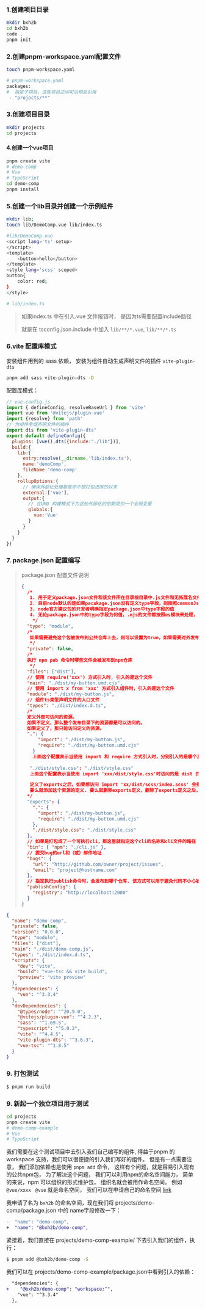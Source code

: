 ### 1.创建项目目录

```bash
mkdir bxh2b
cd bxh2b
code .
pnpm init
```

### 2.创建pnpm-workspace.yaml配置文件

```bash
touch pnpm-workspace.yaml

# pnpm-workspace.yaml
packages:
#  指定子项目，这些项目之间可以相互引用
 - "projects/**"

```

### 3.创建项目目录

```bash
mkdir projects
cd projects
```

#### 4.创建一个vue项目

```bash
pnpm create vite
# demo-comp
# Vue
# TypeScript
cd demo-comp
pnpm install
```

### 5.创建一个lib目录并创建一个示例组件

 ```bash
 mkdir lib;
 touch lib/DemoComp.vue lib/index.ts
 
 #lib/DemoComp.vue
 <script lang='ts' setup>
 </script>
 <template>
     <button>hello</button>
 </template>
 <style lang='scss' scoped>
 button{
     color: red;
 }
 </style>
 
 # lib/index.ts
 ```

> 如果index.ts 中在引入.vue 文件报错时， 是因为ts需要配置include路径
>
> 就是在 tsconfig.json.include 中加入 `lib/**/*.vue`, `lib/**/*.ts`

### 6.vite 配置库模式

安装组件用到的 sass 依赖， 安装为组件自动生成声明文件的插件 `vite-plugin-dts`

```bash
pnpm add sass vite-plugin-dts -D
```

配置库模式：

```js
// vue.config.js
import { defineConfig, resolveBaseUrl } from 'vite'
import vue from '@vitejs/plugin-vue'
import {resolve} from 'path'
// 为组件生成声明文件的插件
import dts from "vite-plugin-dts"
export default defineConfig({
  plugins: [vue(),dts({include:"./lib"})],
  build:{
    lib:{
      entry:resolve(__dirname,'lib/index.ts'),
      name:'demoComp',
      fileName:'demo-comp'
    },
    rollupOptions:{
      // 确保外部化处理那些你不想打包进库的以来
      external:['vue'],
      output:{
        // 在UMD 构建模式下为这些外部化的依赖提供一个全局变量
        globals:{
          vue:'Vue'
        }
      }
    }
  }
})

```



### 7. package.json 配置编写

> package.json 配置文件说明
>
> ```json
> {
>   /*
>    1. 用于定义package.json文件和该文件所在目录根目录中.js文件和无拓展名文件的处理方式。值为'moduel'则当作es模块处理；值为'commonjs'则被当作commonJs模块处理
>    2. 目前node默认的是如果pacakage.json没有定义type字段，则按照commonJs规范处理
>    3. node官方建议包的开发者明确指定package.json中type字段的值
>    4. 无论package.json中的type字段为何值，.mjs的文件都按照es模块来处理，.cjs的文件都按照commonJs模块来处理
>     */
>   "type": "module",
>   /*
>    如果需要避免这个包被发布到公共仓库上去，则可以设置为true，如果需要对外发布，则需要设置为false
>    */
>   "private": false,
>   /*
>   执行 npm pub 命令时哪些文件会被发布到npm仓库
>    */
>   "files": ["dist"],
>   // 使用 require('xxx') 方式引入时, 引入的是这个文件
>   "main": "./dist/my-button.umd.cjs",
>   // 使用 import x from 'xxx' 方式引入组件时，引入的是这个文件
>   "module": "./dist/my-button.js",
>   // 组件ts类型声明文件的入口文件
>   "types": "./dist/index.d.ts",
>   /*
>   定义外部可访问的资源。
>   如果不定义，那么整个发布目录下的资源都是可以访问的。
>   如果定义了，那只能访问定义的资源。
>   ".": {
>       "import": "./dist/my-button.js",
>       "require": "./dist/my-button.umd.cjs"
>     }
>     上面这个配置表示当使用 import 和 require 方式引入时，分别引入的是哪个具体的js
>    
>    "./dist/style.css": "./dist/style.css"
>    上面这个配置表示当使用 import 'xxx/dist/style.css'时访问的是 dist 目录下的 style.css文件
> 
>    定义了exports之后，如果想访问 import 'xx/dist/scss/index.scss' 会报错。 因为exports中未声明这个资源
>    要么就添加这个资源的定义. 要么就删除exports定义，删除了exports定义之后，发布目录下的所有文件就都可以直接访问了
>   */
>   "exports": {
>     ".": {
>       "import": "./dist/my-button.js",
>       "require": "./dist/my-button.umd.cjs"
>     },
>     "./dist/style.css": "./dist/style.css"
>   },
>   // 如果是打包成了一个可执行cli，那这里就指定这个cli的名称和cli文件的路径
>   "bin": { "npm": "./cli.js" },
>   // 提交bug的url和（或）邮件地址
>   "bugs": {
>     "url": "http://github.com/owner/project/issues",
>     "email": "project@hostname.com"
>   },
>   // 指定执行publish命令时，会发布到哪个仓库. 该方式可以用于避免代码不小心被发布到公共仓库
>   "publishConfig": {
>     "registry": "http://localhost:2000"
>   }
> }
> 
> ```

```json
{
  "name": "demo-comp",
  "private": false,
  "version": "0.0.0",
  "type": "module",
  "files": ["dist"],
  "main": "./dist/demo-comp.js",
  "types": "./dist/index.d.ts",
  "scripts": {
    "dev": "vite",
    "build": "vue-tsc && vite build",
    "preview": "vite preview"
  },
  "dependencies": {
    "vue": "^3.3.4"
  },
  "devDependencies": {
    "@types/node": "^20.9.0",
    "@vitejs/plugin-vue": "^4.2.3",
    "sass": "^1.69.5",
    "typescript": "^5.0.2",
    "vite": "^4.4.5",
    "vite-plugin-dts": "^3.6.3",
    "vue-tsc": "^1.8.5"
  }
}

```

### 9. 打包测试

```bash
$ pnpm run build
```



### 9. 新起一个独立项目用于测试

```bash
cd projects
pnpm create vite
# demo-comp-example
# Vue
# TypeScript
```

我们需要在这个测试项目中去引入我们自己编写的组件, 得益于pnpm 的workspace 支持，我们可以很便捷的引入我们写好的组件。 但是有一点需要注意， 我们添加依赖也是使用 `pnpm add` 命令， 这样有个问题，就是容易引入现有的公共npm包， 为了解决这个问题， 我们可以利用npm的命名空间能力， 简单的来说，npm 可以组织的形式维护包， 组织名就会被用作命名空间。 例如`@vue/xxxx ` `@vue` 就是命名空间， 我们可以在申请自己的命名空间  [link](https://www.npmjs.com/org/create)

我申请了名为 `bxh2b` 的命名空间，现在我们将 projects/demo-comp/package.json 中的 name字段修改一下：
```diff
-  "name": "demo-comp",
+  "name": "@bxh2b/demo-comp",
```

紧接着，我们直接在 projects/demo-comp-example/ 下去引入我们的组件，执行：
```bash
$ pnpm add @bxh2b/demo-comp -S
```

我们可以在 projects/demo-comp-example/package.json中看到引入的依赖：
```diff
  "dependencies": {
+    "@bxh2b/demo-comp": "workspace:^",
    "vue": "^3.3.4"
  },
```



